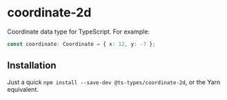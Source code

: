 # coordinate-2d

Coordinate data type for TypeScript. For example:

```typescript
const coordinate: Coordinate = { x: 12, y: -7 };
```

## Installation

Just a quick `npm install --save-dev @ts-types/coordinate-2d`, or the Yarn
equivalent.
